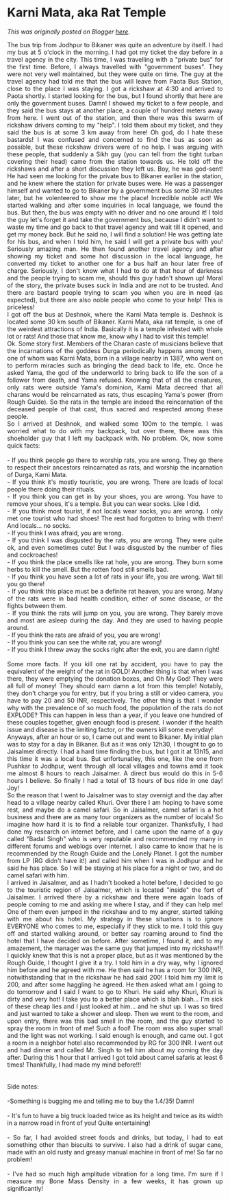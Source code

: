 # Karni Mata, aka Rat Temple

*This was originally posted on Blogger [here](https://photopensieve.blogspot.com/2011/10/karni-mata-aka-rat-temple.html)*.

<div style="text-align: justify;">The bus trip from Jodhpur to Bikaner was quite an adventure by itself. I had my bus at 5 o'clock in the morning. I had got my ticket the day before in a travel agency in the city. This time, I was travelling with a "private bus" for the first time. Before, I always travelled with "government buses". They were not very well maintained, but they were quite on time. The guy at the travel agency had told me that the bus will leave from Paota Bus Station, close to the place I was staying. I got a rickshaw at 4:30 and arrived to Paota shortly. I started looking for the bus, but I found shortly that here are only the government buses. Damn! I showed my ticket to a few people, and they said the bus stays at another place, a couple of hundred meters away from here. I went out of the station, and then there was this swarm of rickshaw drivers coming to my "help". I told them about my ticket, and they said the bus is at some 3 km away from here! Oh god, do I hate these bastards! I was confused and concerned to find the bus as soon as possible, but these rickshaw drivers were of no help. I was arguing with these people, that suddenly a Sikh guy (you can tell from the tight turban covering their head) came from the station towards us. He told off the rickshaws and after a short discussion they left us. Boy, he was god-sent! He had seen me looking for the private bus to Bikaner earlier in the station, and he knew where the station for private buses were. He was a passenger himself and wanted to go to Bikaner by a government bus some 30 minutes later, but he volenteered to show me the place! Incredible noble act! We started walking and after some inquiries in local language, we found the bus. But then, the bus was empty with no driver and no one around it! I told the guy let's forget it and take the government bus, because I didn't want to waste my time and go back to that travel agency and wait till it opened, and get my money back. But he said no, I will find a solution! He was getting late for his bus, and when I told him, he said I will get a private bus with you! Seriously amazing man. He then found another travel agency and after showing my ticket and some hot discussion in the local language, he converted my ticket to another one for a bus half an hour later free of charge. Seriously, I don't know what I had to do at that hour of darkness and the people trying to scam me, should this guy hadn't shown up! Moral of the story, the private buses suck in India and are not to be trusted. And there are bastard people trying to scam you when you are in need (as expected), but there are also noble people who come to your help! This is priceless!</div><div style="text-align: justify;">I got off the bus at Deshnok, where the Karni Mata temple is. Deshnok is located some 30 km south of Bikaner. Karni Mata, aka rat temple, is one of the weirdest attractions of India. Basically it is a temple infested with whole lot or rats! And those that know me, know why I had to visit this temple!</div><div style="text-align: justify;">Ok. Some story first. Members of the Charan caste of musicians believe that the incarnations of the goddess Durga periodically happens among them, one of whom was Karni Mata, born in a village nearby in 1387, who went on to perform miracles such as bringing the dead back to life, etc. Once he asked Yama, the god of the underworld to bring back to life the son of a follower from death, and Yama refused. Knowing that of all the creatures, only rats were outside Yama's dominion, Karni Mata decreed that all charans would be reincarnated as rats, thus escaping Yama's power (from Rough Guide). So the rats in the temple are indeed the reincarnation of the deceased people of that cast, thus sacred and respected among these people.</div><div style="text-align: justify;">So I arrived at Deshnok, and walked some 100m to the temple. I was worried what to do with my backpack, but over there, there was this shoeholder guy that I left my backpack with. No problem. Ok, now some quick facts:<br />
<br />
</div><div style="text-align: justify;">- If you think people go there to worship rats, you are wrong. They go there to respect their ancestors reincarnated as rats, and worship the incarnation of Durga, Karni Mata.&nbsp;</div><div style="text-align: justify;">- If you think it's mostly touristic, you are wrong. There are loads of local people there doing their rituals.&nbsp;</div><div style="text-align: justify;">- If you think you can get in by your shoes, you are wrong. You have to remove your shoes, it's a temple. But you can wear socks. Like I did.&nbsp;</div><div style="text-align: justify;">- If you think most tourist, if not locals wear socks, you are wrong. I only met one tourist who had shoes! The rest had forgotten to bring with them! And locals... no socks.</div><div style="text-align: justify;">- If you think I was afraid, you are wrong.</div><div style="text-align: justify;">- If you think I was disgusted by the rats, you are wrong. They were quite ok, and even sometimes cute! But I was disgusted by the number of flies and cockroaches!</div><div style="text-align: justify;">- If you think the place smells like rat hole, you are wrong. They burn some herbs to kill the smell. But the rotten food still smells bad.&nbsp;</div><div style="text-align: justify;">- If you think you have seen a lot of rats in your life, you are wrong. Wait till you go there!</div><div style="text-align: justify;">- If you think this place must be a definite rat heaven, you are wrong. Many of the rats were in bad health condition, either of some disease, or the fights between them.&nbsp;</div><div style="text-align: justify;">- If you think the rats will jump on you, you are wrong. They barely move and most are asleep during the day. And they are used to having people around.&nbsp;</div><div style="text-align: justify;">- If you think the rats are afraid of you, you are wrong!</div><div style="text-align: justify;">- If you think you can see the white rat, you are wrong!</div><div style="text-align: justify;">- If you think I threw away the socks right after the exit, you are damn right!</div><div style="text-align: justify;"><br />
</div><div style="text-align: justify;">Some more facts. If you kill one rat by accident, you have to pay the equivalent of the weight of the rat in GOLD! Another thing is that when I was there, they were emptying the donation boxes, and Oh My God! They were all full of money! They should earn damn a lot from this temple! Notably, they don't charge you for entry, but if you bring a still or video camera, you have to pay 20 and 50 INR, respectively. The other thing is that I wonder why with the prevalence of so much food, the population of the rats do not EXPLODE? This can happen in less than a year, if you leave one hundred of these couples together, given enough food is present. I wonder if the health issue and disease is the limiting factor, or the owners kill some everyday!</div><div style="text-align: justify;">Anyways, after an hour or so, I came out and went to Bikaner. My initial plan was to stay for a day in Bikaner. But as it was only 12h30, I thought to go to Jaisalmer directly. I had a hard time finding the bus, but I got it at 13h15, and this time it was a local bus. But unfortunatley, this one, like the one from Pushkar to Jodhpur, went through all local villages and towns amd it took me almost 8 hours to reach Jaisalmer. A direct bus would do this in 5-6 hours I believe. So finally I had a total of 13 hours of bus ride in one day! Joy!</div><div style="text-align: justify;">So the reason that I went to Jaisalmer was to stay overnigt and the day after head to a village nearby called Khuri. Over there I am hoping to have some rest, and maybe do a camel safari. So in Jaisalmer, camel safari is a hot business and there are as many tour organizers as the number of locals! So imagine how hard it is to find a reliable tour organizer. Thanksfully, I had done my research on internet before, and I came upon the name of a guy called "Badal Singh" who is very reputable and recommended my many in different forums and weblogs over internet. I also came to know that he is recommended by the Rough Guide and the Lonely Planet. I got the number from LP (RG didn't have it!) and called him when I was in Jodhpur and he said he has place. So I will be staying at his place for a night or two, and do camel safari with him.</div><div style="text-align: justify;">I arrived in Jaisalmer, and as I hadn't booked a hotel before, I decided to go to the touristic region of Jaisalmer, which is located "inside" the fort of Jaisalmer. I arrived there by a rickshaw and there were again loads of people coming to me and asking me where I stay, and if they can help me! One of them even jumped in the rickshaw and to my angrer, started talking with me about his hotel. My strategy in these situations is to ignore EVERYONE who comes to me, especially if they stick to me. I told this guy off and started walking around, or better say roaming around to find the hotel that I have decided on before. After sometime, I found it, and to my amazement, the manager was the same guy that jumped into my rickshaw!!! I quickly knew that this is not a proper place, but as it was mentioned by the Rough Guide, I thought I give it a try. I told him in a dry way, why I ignored him before and he agreed with me. He then said he has a room for 300 INR, notwithstanding that in the rickshaw he had said 200! I told him my limit is 200, and after some haggling he agreed. He then asked what am I going to do tomorrow and I said I want to go to Khuri. He said why Khuri, Khuri is dirty and very hot! I take you to a better place which is blah blah... I'm sick of these cheap lies and I just looked at him... and he shut up. I was so tired and just wanted to take a shower and sleep. Then we went to the room, and upon entry, there was this bad smell in the room, and the guy started to spray the room in front of me! Such a fool! The room was also super small and the light was not working. I said enough is enough, and came out. I got a room in a neighbor hotel also recommended by RG for 300 INR. I went out and had dinner and called Mr. Singh to tell him about my coming the day after. During this 1 hour that I arrived I got told about camel safaris at least 6 times! Thankfully, I had made my mind before!!!&nbsp;</div><div style="text-align: justify;"><br />
<br />
</div><div style="text-align: justify;">Side notes:</div><div style="text-align: justify;"><br />
-Something is bugging me and telling me to buy the 1.4/35! Damn!<br />
<br />
</div><div style="text-align: justify;">- It's fun to have a big truck loaded twice as its height and twice as its width in a narrow road in front of you! Quite entertaining!<br />
<br />
</div><div style="text-align: justify;">- So far, I had avoided street foods and drinks, but today, I had to eat something other than biscuits to survive. I also had a drink of sugar cane, made with an old rusty and greasy manual machine in front of me! So far no problem!<br />
<br />
</div><div style="text-align: justify;">- I've had so much high amplitude vibration for a long time. I'm sure if I measure my Bone Mass Density in a few weeks, it has grown up significantly!</div><div style="text-align: justify;"><br />
</div><div style="text-align: justify;"><div class="mobile-photo" style="margin-bottom: 0px; margin-left: 0px; margin-right: 0px; margin-top: 0px; text-align: center;"><a href="https://blogger.googleusercontent.com/img/b/R29vZ2xl/AVvXsEhX-ZwSib3Z9744CmOik5fV4QnC-2ek820rP-WnvB51Uqi5PxgdDQxNaWZSmE2RDy0N3ozTXo2ov6lum_gWsC7hwZmIx0ko4uqa_-WWszUgBIPkA-gRHK3UmJUEP8s-t3GIKncdbd0A9r2w/s1600/image-786878.png"><img alt="" border="0" id="BLOGGER_PHOTO_ID_5662814681474788674" src="https://blogger.googleusercontent.com/img/b/R29vZ2xl/AVvXsEhX-ZwSib3Z9744CmOik5fV4QnC-2ek820rP-WnvB51Uqi5PxgdDQxNaWZSmE2RDy0N3ozTXo2ov6lum_gWsC7hwZmIx0ko4uqa_-WWszUgBIPkA-gRHK3UmJUEP8s-t3GIKncdbd0A9r2w/s320/image-786878.png" style="cursor: move;" /></a></div><div class="mobile-photo" style="margin-bottom: 0px; margin-left: 0px; margin-right: 0px; margin-top: 0px;"><br />
</div><div class="mobile-photo" style="margin-bottom: 0px; margin-left: 0px; margin-right: 0px; margin-top: 0px;"><div style="text-align: center;"><a href="https://blogger.googleusercontent.com/img/b/R29vZ2xl/AVvXsEjjBg0EtonrNXvSXDdnvTY9xGrvfMuzS6bfAz9GD7f42sUZAaqMsS4Pu56jy92YpJqZbWMyjJhFxKp0RjblQv-ncJex8ruuHqrZCr-j4N60lhLlnmuoN_GHCH8XewDo2qpNXCerWMOX_hI2/s1600/photo+1-788372.JPG"><img alt="" border="0" id="BLOGGER_PHOTO_ID_5662814687174687282" src="https://blogger.googleusercontent.com/img/b/R29vZ2xl/AVvXsEjjBg0EtonrNXvSXDdnvTY9xGrvfMuzS6bfAz9GD7f42sUZAaqMsS4Pu56jy92YpJqZbWMyjJhFxKp0RjblQv-ncJex8ruuHqrZCr-j4N60lhLlnmuoN_GHCH8XewDo2qpNXCerWMOX_hI2/s320/photo+1-788372.JPG" /></a></div></div><div class="mobile-photo" style="margin-bottom: 0px; margin-left: 0px; margin-right: 0px; margin-top: 0px;"><br />
</div><div class="mobile-photo" style="margin-bottom: 0px; margin-left: 0px; margin-right: 0px; margin-top: 0px;"><div style="text-align: center;"><a href="https://blogger.googleusercontent.com/img/b/R29vZ2xl/AVvXsEiijDZBRjfsEtL7sw7mppsFEYfJa37r7lAVS2HN24jqpLGJMan7gM_8q12Axyr37GLY1RyRd5aZSHD7lKB2HbiXPcv1LLgw3-arJYT-HCJRJhH1DKNYIMOcT3-jt_-R65CGLq2hTYsUAxga/s1600/photo+2-790115.JPG"><img alt="" border="0" id="BLOGGER_PHOTO_ID_5662814696459061650" src="https://blogger.googleusercontent.com/img/b/R29vZ2xl/AVvXsEiijDZBRjfsEtL7sw7mppsFEYfJa37r7lAVS2HN24jqpLGJMan7gM_8q12Axyr37GLY1RyRd5aZSHD7lKB2HbiXPcv1LLgw3-arJYT-HCJRJhH1DKNYIMOcT3-jt_-R65CGLq2hTYsUAxga/s320/photo+2-790115.JPG" /></a></div></div><div class="mobile-photo" style="margin-bottom: 0px; margin-left: 0px; margin-right: 0px; margin-top: 0px;"><br />
</div><div class="mobile-photo" style="margin-bottom: 0px; margin-left: 0px; margin-right: 0px; margin-top: 0px;"><div style="text-align: center;"><a href="https://blogger.googleusercontent.com/img/b/R29vZ2xl/AVvXsEgjY2PEfjbx_WkC8v3oqdB6pg8YxYKQFtVypIS2HCw346mas5yNO-EYTpYSKVKPfFtZ65b16OFLem-_mqRDF3qi2gElp-EsI4fnPqqDd36UsqJmj_jTzOyEBGstCSk0aBoOIYjpUlrN99eq/s1600/photo+3-790692.JPG"><img alt="" border="0" id="BLOGGER_PHOTO_ID_5662814694068330642" src="https://blogger.googleusercontent.com/img/b/R29vZ2xl/AVvXsEgjY2PEfjbx_WkC8v3oqdB6pg8YxYKQFtVypIS2HCw346mas5yNO-EYTpYSKVKPfFtZ65b16OFLem-_mqRDF3qi2gElp-EsI4fnPqqDd36UsqJmj_jTzOyEBGstCSk0aBoOIYjpUlrN99eq/s320/photo+3-790692.JPG" /></a></div></div></div>